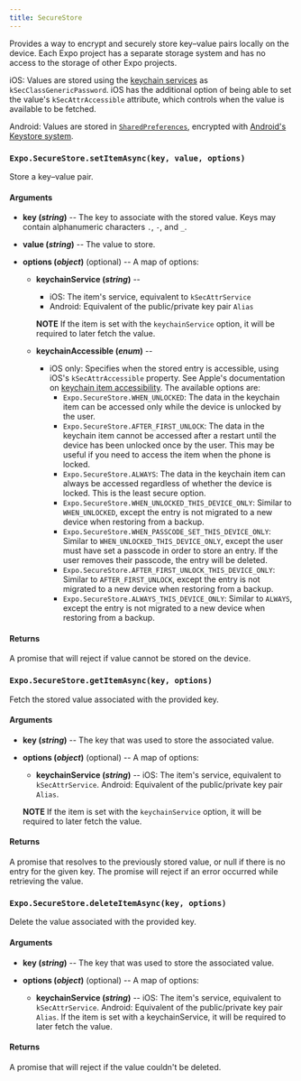```yaml
---
title: SecureStore
---
```


Provides a way to encrypt and securely store key–value pairs locally on the device. Each Expo project has a separate storage system and has no access to the storage of other Expo projects. 

iOS: Values are stored using the [keychain services](https://developer.apple.com/documentation/security/keychain_services) as `kSecClassGenericPassword`. iOS has the additional option of being able to set the value's `kSecAttrAccessible` attribute, which controls when the value is available to be fetched.

Android: Values are stored in [`SharedPreferences`](https://developer.android.com/training/basics/data-storage/shared-preferences.html), encrypted with [Android's Keystore system](https://developer.android.com/training/articles/keystore.html).

### `Expo.SecureStore.setItemAsync(key, value, options)`

Store a key–value pair.

#### Arguments

- **key (_string_)** -- The key to associate with the stored value. Keys may contain alphanumeric characters `.`, `-`, and `_`.

- **value (_string_)** -- The value to store.

-   **options (_object_)** (optional) -- A map of options:

    -   **keychainService (_string_)** --

        - iOS: The item's service, equivalent to `kSecAttrService`
        - Android: Equivalent of the public/private key pair `Alias`

        **NOTE** If the item is set with the `keychainService` option, it will be required to later fetch the value.

    -   **keychainAccessible (_enum_)** --
        - iOS only: Specifies when the stored entry is accessible, using iOS's `kSecAttrAccessible` property. See Apple's documentation on [keychain item accessibility](https://developer.apple.com/library/content/documentation/Security/Conceptual/keychainServConcepts/02concepts/concepts.html#//apple_ref/doc/uid/TP30000897-CH204-SW18). The available options are:
            - `Expo.SecureStore.WHEN_UNLOCKED`: The data in the keychain item can be accessed only while the device is unlocked by the user.
            - `Expo.SecureStore.AFTER_FIRST_UNLOCK`: The data in the keychain item cannot be accessed after a restart until the device has been unlocked once by the user. This may be useful if you need to access the item when the phone is locked.
            - `Expo.SecureStore.ALWAYS`: The data in the keychain item can always be accessed regardless of whether the device is locked. This is the least secure option.
            - `Expo.SecureStore.WHEN_UNLOCKED_THIS_DEVICE_ONLY`: Similar to `WHEN_UNLOCKED`, except the entry is not migrated to a new device when restoring from a backup.
            - `Expo.SecureStore.WHEN_PASSCODE_SET_THIS_DEVICE_ONLY`: Similar to `WHEN_UNLOCKED_THIS_DEVICE_ONLY`, except the user must have set a passcode in order to store an entry. If the user removes their passcode, the entry will be deleted.
            - `Expo.SecureStore.AFTER_FIRST_UNLOCK_THIS_DEVICE_ONLY`: Similar to `AFTER_FIRST_UNLOCK`, except the entry is not migrated to a new device when restoring from a backup.
            - `Expo.SecureStore.ALWAYS_THIS_DEVICE_ONLY`: Similar to `ALWAYS`, except the entry is not migrated to a new device when restoring from a backup.

#### Returns

A promise that will reject if value cannot be stored on the device.

### `Expo.SecureStore.getItemAsync(key, options)`

Fetch the stored value associated with the provided key.

#### Arguments

-   **key (_string_)** -- The key that was used to store the associated value.

-   **options (_object_)** (optional) -- A map of options:
  
    -   **keychainService (_string_)** -- 
      iOS: The item's service, equivalent to `kSecAttrService`.
      Android: Equivalent of the public/private key pair `Alias`.

      **NOTE** If the item is set with the `keychainService` option, it will be required to later fetch the value.

#### Returns

A promise that resolves to the previously stored value, or null if there is no entry for the given key. The promise will reject if an error occurred while retrieving the value.

### `Expo.SecureStore.deleteItemAsync(key, options)`

Delete the value associated with the provided key.

#### Arguments

-   **key (_string_)** -- The key that was used to store the associated value.

-   **options (_object_)** (optional) -- A map of options:
  
    -   **keychainService (_string_)** -- iOS: The item's service, equivalent to `kSecAttrService`.  Android: Equivalent of the public/private key pair `Alias`.  If the item is set with a keychainService, it will be required to later fetch the value.

#### Returns

A promise that will reject if the value couldn't be deleted.
